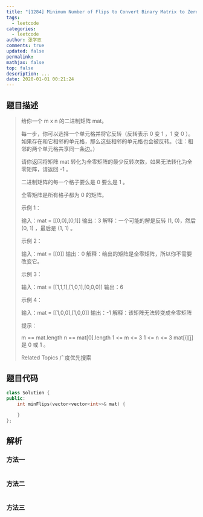 ```yaml
---
title: "[1284] Minimum Number of Flips to Convert Binary Matrix to Zero Matrix"
tags:
  - leetcode
categories:
  - leetcode
author: 张学志
comments: true
updated: false
permalink:
mathjax: false
top: false
description: ...
date: 2020-01-01 00:21:24
---
```


## 题目描述

> 给你一个 m x n 的二进制矩阵 mat。 
> 
> 每一步，你可以选择一个单元格并将它反转（反转表示 0 变 1 ，1 变 0 ）。如果存在和它相邻的单元格，那么这些相邻的单元格也会被反转。（注：相邻的两个单元格共享同一条边。） 
> 
> 请你返回将矩阵 mat 转化为全零矩阵的最少反转次数，如果无法转化为全零矩阵，请返回 -1 。 
> 
> 二进制矩阵的每一个格子要么是 0 要么是 1 。 
> 
> 全零矩阵是所有格子都为 0 的矩阵。 
> 
> 
> 
> 示例 1： 
> 
> 
> 
> 输入：mat = [[0,0],[0,1]]
> 输出：3
> 解释：一个可能的解是反转 (1, 0)，然后 (0, 1) ，最后是 (1, 1) 。
> 
> 
> 示例 2： 
> 
> 输入：mat = [[0]]
> 输出：0
> 解释：给出的矩阵是全零矩阵，所以你不需要改变它。
> 
> 
> 示例 3： 
> 
> 输入：mat = [[1,1,1],[1,0,1],[0,0,0]]
> 输出：6
> 
> 
> 示例 4： 
> 
> 输入：mat = [[1,0,0],[1,0,0]]
> 输出：-1
> 解释：该矩阵无法转变成全零矩阵
> 
> 
> 
> 
> 提示： 
> 
> 
> m == mat.length 
> n == mat[0].length 
> 1 <= m <= 3 
> 1 <= n <= 3 
> mat[i][j] 是 0 或 1 。 
> 
> Related Topics 广度优先搜索

## 题目代码

```cpp
class Solution {
public:
    int minFlips(vector<vector<int>>& mat) {
        
    }
};
```

## 解析

### 方法一

```cpp

```

### 方法二

```cpp

```

### 方法三

```cpp

```

